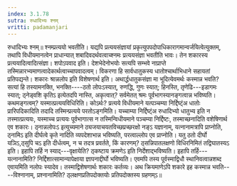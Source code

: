 ```yaml
---
index: 3.1.78
sutra: रुधादिभ्यः श्नम्
vritti: padamanjari
---
```


 रुधादिभ्यः श्नम्॥ श्नम्प्रत्ययो भवतीति। यद्यपि प्रत्ययसंज्ञायां प्रकृत्युपपदोपाधिकारागमान्वर्जयित्वेत्युक्तम्, तथापि विधीयमानत्वेन प्राधान्यात् शबादिवदर्थवत्वाच्श्नमः प्रत्ययसंज्ञा भवतीति भावः। तेन शकारस्य प्रत्ययादित्वादित्संज्ञा। शपोऽपवाद इति। देशभेदेनोभयोः सत्यपि सम्भवे नाप्राप्ते तस्मिन्नारभ्यमाणत्वादेकार्थत्वाच्चापवादत्वम्। विकरणा हि सार्वधातुकस्य धातोश्चार्थाभिधाने सहायतां प्रतिपद्यन्ते। शकारः श्रान्नलोप इति विशेषणार्थ इति। अथार्द्धधातुकसंज्ञा मा भूदित्येवमर्थः कस्मान्न भवति? सत्यां हि तस्यामनक्ति, भनक्ति----ठतो लोपःऽस्यात्, रुणद्धि, गुणः स्यात्; हिनस्ति, तृणेढि---इडागमः स्यात्; ठ्नेड्वशि कृतिऽ इत्येतदपि नास्ति, अकृत्वात्? सर्वमेतत् श्रमः पूर्वभागस्यानङ्गत्वान्न भविष्यति। कथमङ्गत्वम्? यस्मात्प्रत्ययविधिरिति। कोऽर्थः? प्रत्यये विधीयमाने यत्पञ्चम्या निर्द्दिष्ट्ंअ धातोः प्रारिपदिकादिति तदादि तस्मिन्प्रत्यये परतोऽङ्गमिति। यच्चाम्या निर्द्दिष्ट्ंअ रुधादिभ्यो धातुभ्य इति न तस्मात्प्रत्ययः, यस्माच्च प्रत्ययः पूर्वभागात्स न तस्मिन्विधीयमाने पञ्चम्या निर्द्दिष्टः, तस्माच्छनादिति वशेषिणार्थ एव शकारः। ठ्नान्नलोपःऽ इत्युच्यमाने ठ्यजयाचयतविच्छप्रच्छरक्षो नङ्ऽ यज्ञानाम्, यत्नानामत्रापि प्राप्नोति, ठ्नामिऽ इति दीर्घत्वे कृते नादिति व्यपदेशाभान्न भविष्यति, परत्वाल्लोप एव प्राप्नोति। यतु ठतो दीर्घो यञिऽ,ठ्सुपि चऽ इति दीर्धत्वम्, न च तदत्र प्रवर्तते, किं कारणम्? ठ्सन्निपातलक्षणो विधिरनिमितं तद्विघातस्यऽ इति। इहापि तर्हि न स्याद्---वृक्षायेति? ठ्कष्टाय क्रमणेऽ इति निर्देशाद्भविष्यति। इहापि तर्हि---यत्नानामिति? निर्द्दिशात्सामान्यापेक्षाया ज्ञापनाद्दीर्घो भविष्यति। एवमपि तस्य पूर्वस्माद्विधौ स्थानिवत्वान्नशब्द एवायमिति नलोपः स्यादेव। तस्माद्विशेषणार्थः शकारः कर्तव्यः। अथ क्रियमाणेऽपि शकारे इह कस्मान्न भवति----विश्नानाम्, प्रश्नानामिति? ठ्लक्षणप्रतिपदोक्तयोः प्रतिपदोक्तस्य ग्रहणम्ऽ॥
